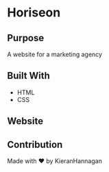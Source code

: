 # Horiseon

## Purpose
A website for a marketing agency

## Built With
* HTML
* CSS

## Website


## Contribution
Made with ❤️ by KieranHannagan
